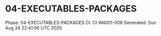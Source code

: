 # 04-EXECUTABLES-PACKAGES
Phase: 04-EXECUTABLES-PACKAGES
CI: CI-AN001-008
Generated: Sun Aug 24 22:41:06 UTC 2025
